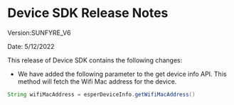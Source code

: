 # Device SDK Release Notes

Version:SUNFYRE_V6

Date: 5/12/2022

This release of Device SDK contains the following changes:

-   We have added the following parameter to the get device info API. This method will fetch the Wifi Mac address for the device.
    
```java
String wifiMacAddress = esperDeviceInfo.getWifiMacAddress()
```

